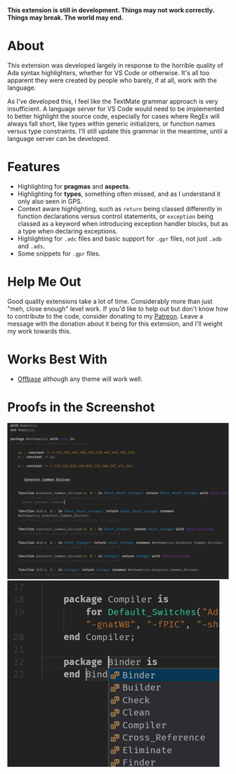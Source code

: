 **This extension is still in development. Things may not work correctly. Things may break. The world may end.**

# About

This extension was developed largely in response to the horrible quality of Ada syntax highlighters, whether for VS Code or otherwise. It's all too apparent they were created by people who barely, if at all, work with the language.

As I've developed this, I feel like the TextMate grammar approach is very insufficient. A language server for VS Code would need to be implemented to better highlight the source code, especially for cases where RegEx will always fall short, like types within generic initializers, or function names versus type constraints. I'll still update this grammar in the meantime, until a language server can be developed.

# Features

* Highlighting for **pragmas** and **aspects**.
* Highlighting for **types**, something often missed, and as I understand it only also seen in GPS.
* Context aware highlighting, such as `return` being classed differently in function declarations versus control statements, or `exception` being classed as a keyword when introducing exception handler blocks, but as a type when declaring exceptions.
* Highlighting for `.adc` files and basic support for `.gpr` files, not just `.adb` and `.ads`.
* Some snippets for `.gpr` files.

# Help Me Out

Good quality extensions take a lot of time. Considerably more than just "meh, close enough" level work. If you'd like to help out but don't know how to contribute to the code, consider donating to my [Patreon](https://www.patreon.com/Entomy). Leave a message with the donation about it being for this extension, and I'll weight my work towards this.

# Works Best With
* [Offbase](https://marketplace.visualstudio.com/items?itemName=Entomy.offbase) although any theme will work well.

# Proofs in the Screenshot

![screenshot](screenshots/1.jpg)
![screenshot](screenshots/2.jpg)
